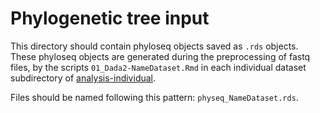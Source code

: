 # Phylogenetic tree input

This directory should contain phyloseq objects saved as `.rds` objects. These phyloseq objects are generated during the preprocessing of fastq files, by the scripts `01_Dada2-NameDataset.Rmd` in each individual dataset subdirectory of [analysis-individual](../../../../../../scripts/analysis-individual/).

Files should be named following this pattern: `physeq_NameDataset.rds`.
